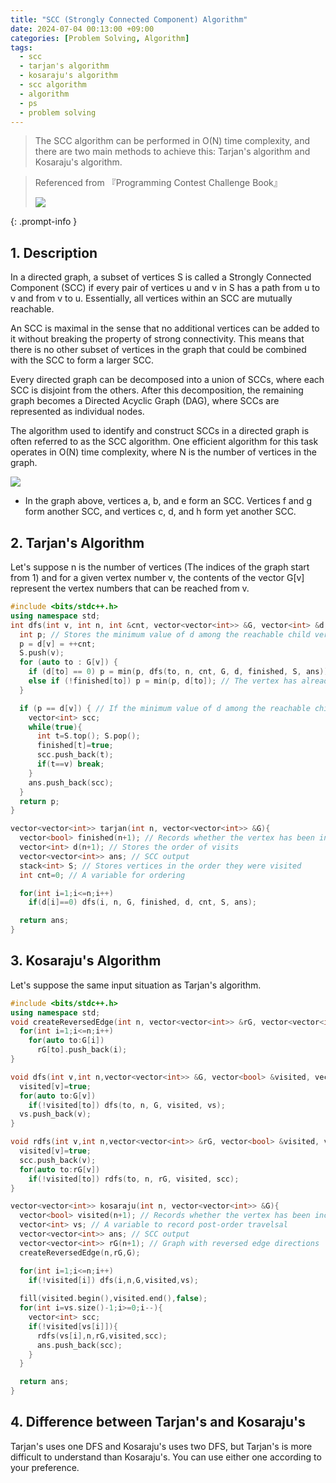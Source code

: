```yaml
---
title: "SCC (Strongly Connected Component) Algorithm"
date: 2024-07-04 00:13:00 +09:00
categories: [Problem Solving, Algorithm]
tags:
  - scc
  - tarjan's algorithm
  - kosaraju's algorithm
  - scc algorithm
  - algorithm
  - ps
  - problem solving
---
```


> The SCC algorithm can be performed in O(N) time complexity, and there are two main methods to achieve this: Tarjan's algorithm and Kosaraju's algorithm.

> Referenced from 『Programming Contest Challenge Book』
> 
> <img src="https://images-na.ssl-images-amazon.com/images/S/compressed.photo.goodreads.com/books/1328003271i/13446808.jpg"/>
> 
{: .prompt-info }

## 1. Description
In a directed graph, a subset of vertices S is called a Strongly Connected Component (SCC) if every pair of vertices u and v in S has a path from u to v and from v to u. Essentially, all vertices within an SCC are mutually reachable.

An SCC is maximal in the sense that no additional vertices can be added to it without breaking the property of strong connectivity. This means that there is no other subset of vertices in the graph that could be combined with the SCC to form a larger SCC.

Every directed graph can be decomposed into a union of SCCs, where each SCC is disjoint from the others. After this decomposition, the remaining graph becomes a Directed Acyclic Graph (DAG), where SCCs are represented as individual nodes.

The algorithm used to identify and construct SCCs in a directed graph is often referred to as the SCC algorithm. One efficient algorithm for this task operates in O(N) time complexity, where N is the number of vertices in the graph.

<img src="https://upload.wikimedia.org/wikipedia/commons/thumb/e/e1/Scc-1.svg/220px-Scc-1.svg.png">

  * In the graph above, vertices a, b, and e form an SCC. Vertices f and g form another SCC, and vertices c, d, and h form yet another SCC.

## 2. Tarjan's Algorithm

Let's suppose n is the number of vertices (The indices of the graph start from 1) and for a given vertex number v, the contents of the vector G[v] represent the vertex numbers that can be reached from v.

```c++
#include <bits/stdc++.h>
using namespace std;
int dfs(int v, int n, int &cnt, vector<vector<int>> &G, vector<int> &d, vector<bool> &finished, stack<int> &S, vector<vector<int>> &ans){
  int p; // Stores the minimum value of d among the reachable child vertices (including itself) that are not in SCC.
  p = d[v] = ++cnt;
  S.push(v);
  for (auto to : G[v]) {
    if (d[to] == 0) p = min(p, dfs(to, n, cnt, G, d, finished, S, ans)); // Explore vertices that have not been visited yet.
    else if (!finished[to]) p = min(p, d[to]); // The vertex has already been explored through another path, and we already know its d value.
  }

  if (p == d[v]) { // If the minimum value of d among the reachable child vertices (including itself) is equal to my d, then I am the start of an SCC.
    vector<int> scc;
    while(true){
      int t=S.top(); S.pop();
      finished[t]=true;
      scc.push_back(t);
      if(t==v) break;
    }
    ans.push_back(scc);
  }
  return p;
}

vector<vector<int>> tarjan(int n, vector<vector<int>> &G){
  vector<bool> finished(n+1); // Records whether the vertex has been included in an SCC
  vector<int> d(n+1); // Stores the order of visits
  vector<vector<int>> ans; // SCC output
  stack<int> S; // Stores vertices in the order they were visited
  int cnt=0; // A variable for ordering

  for(int i=1;i<=n;i++)
    if(d[i]==0) dfs(i, n, G, finished, d, cnt, S, ans);

  return ans;
}
```

## 3. Kosaraju's Algorithm
Let's suppose the same input situation as Tarjan's algorithm.

```c++
#include <bits/stdc++.h>
using namespace std;
void createReversedEdge(int n, vector<vector<int>> &rG, vector<vector<int>> &G){
  for(int i=1;i<=n;i++)
    for(auto to:G[i])
      rG[to].push_back(i);
}

void dfs(int v,int n,vector<vector<int>> &G, vector<bool> &visited, vector<int> &vs){
  visited[v]=true;
  for(auto to:G[v])
    if(!visited[to]) dfs(to, n, G, visited, vs);
  vs.push_back(v);
}

void rdfs(int v,int n,vector<vector<int>> &rG, vector<bool> &visited, vector<int> &scc){
  visited[v]=true;
  scc.push_back(v);
  for(auto to:rG[v])
    if(!visited[to]) rdfs(to, n, rG, visited, scc);
}

vector<vector<int>> kosaraju(int n, vector<vector<int>> &G){
  vector<bool> visited(n+1); // Records whether the vertex has been included in an SCC
  vector<int> vs; // A variable to record post-order travelsal
  vector<vector<int>> ans; // SCC output
  vector<vector<int>> rG(n+1); // Graph with reversed edge directions
  createReversedEdge(n,rG,G);

  for(int i=1;i<=n;i++)
    if(!visited[i]) dfs(i,n,G,visited,vs);
  
  fill(visited.begin(),visited.end(),false);
  for(int i=vs.size()-1;i>=0;i--){
    vector<int> scc;
    if(!visited[vs[i]]){
      rdfs(vs[i],n,rG,visited,scc);
      ans.push_back(scc);
    }
  }

  return ans;
}
```

## 4. Difference between Tarjan's and Kosaraju's
Tarjan's uses one DFS and Kosaraju's uses two DFS, but Tarjan's is more difficult to understand than Kosaraju's. You can use either one according to your preference.